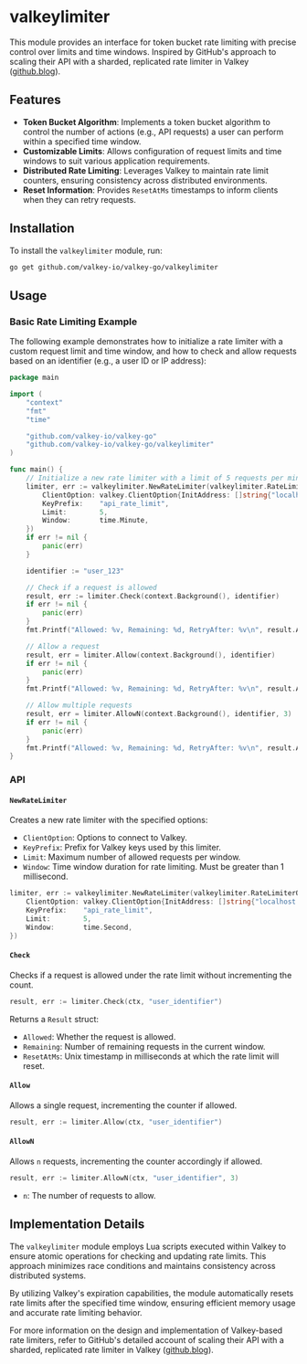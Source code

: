 
# valkeylimiter

This module provides an interface for token bucket rate limiting with precise control over limits and time windows. Inspired by GitHub's approach to scaling their API with a sharded, replicated rate limiter in Valkey ([github.blog](https://github.blog/engineering/infrastructure/how-we-scaled-github-api-sharded-replicated-rate-limiter-redis/)).

## Features

- **Token Bucket Algorithm**: Implements a token bucket algorithm to control the number of actions (e.g., API requests) a user can perform within a specified time window.
- **Customizable Limits**: Allows configuration of request limits and time windows to suit various application requirements.
- **Distributed Rate Limiting**: Leverages Valkey to maintain rate limit counters, ensuring consistency across distributed environments.
- **Reset Information**: Provides `ResetAtMs` timestamps to inform clients when they can retry requests.

## Installation

To install the `valkeylimiter` module, run:

```bash
go get github.com/valkey-io/valkey-go/valkeylimiter
```

## Usage

### Basic Rate Limiting Example

The following example demonstrates how to initialize a rate limiter with a custom request limit and time window, and how to check and allow requests based on an identifier (e.g., a user ID or IP address):

```go
package main

import (
	"context"
	"fmt"
	"time"

	"github.com/valkey-io/valkey-go"
	"github.com/valkey-io/valkey-go/valkeylimiter"
)

func main() {
	// Initialize a new rate limiter with a limit of 5 requests per minute
	limiter, err := valkeylimiter.NewRateLimiter(valkeylimiter.RateLimiterOption{
		ClientOption: valkey.ClientOption{InitAddress: []string{"localhost:6379"}},
		KeyPrefix:    "api_rate_limit",
		Limit:        5,
		Window:       time.Minute,
	})
	if err != nil {
		panic(err)
	}

	identifier := "user_123"

	// Check if a request is allowed
	result, err := limiter.Check(context.Background(), identifier)
	if err != nil {
		panic(err)
	}
	fmt.Printf("Allowed: %v, Remaining: %d, RetryAfter: %v\n", result.Allowed, result.Remaining, result.RetryAfter)

	// Allow a request
	result, err = limiter.Allow(context.Background(), identifier)
	if err != nil {
		panic(err)
	}
	fmt.Printf("Allowed: %v, Remaining: %d, RetryAfter: %v\n", result.Allowed, result.Remaining, result.RetryAfter)

	// Allow multiple requests
	result, err = limiter.AllowN(context.Background(), identifier, 3)
	if err != nil {
		panic(err)
	}
	fmt.Printf("Allowed: %v, Remaining: %d, RetryAfter: %v\n", result.Allowed, result.Remaining, result.RetryAfter)
}
```

### API

#### `NewRateLimiter`

Creates a new rate limiter with the specified options:

- `ClientOption`: Options to connect to Valkey.
- `KeyPrefix`: Prefix for Valkey keys used by this limiter.
- `Limit`: Maximum number of allowed requests per window.
- `Window`: Time window duration for rate limiting. Must be greater than 1 millisecond.

```go
limiter, err := valkeylimiter.NewRateLimiter(valkeylimiter.RateLimiterOption{
	ClientOption: valkey.ClientOption{InitAddress: []string{"localhost:6379"}},
	KeyPrefix:    "api_rate_limit",
	Limit:        5,
	Window:       time.Second,
})
```

#### `Check`

Checks if a request is allowed under the rate limit without incrementing the count.

```go
result, err := limiter.Check(ctx, "user_identifier")
```

Returns a `Result` struct:

- `Allowed`: Whether the request is allowed.
- `Remaining`: Number of remaining requests in the current window.
- `ResetAtMs`: Unix timestamp in milliseconds at which the rate limit will reset.

#### `Allow`

Allows a single request, incrementing the counter if allowed.

```go
result, err := limiter.Allow(ctx, "user_identifier")
```

#### `AllowN`

Allows `n` requests, incrementing the counter accordingly if allowed.

```go
result, err := limiter.AllowN(ctx, "user_identifier", 3)
```

- `n`: The number of requests to allow.

## Implementation Details

The `valkeylimiter` module employs Lua scripts executed within Valkey to ensure atomic operations for checking and updating rate limits. This approach minimizes race conditions and maintains consistency across distributed systems.

By utilizing Valkey's expiration capabilities, the module automatically resets rate limits after the specified time window, ensuring efficient memory usage and accurate rate limiting behavior.

For more information on the design and implementation of Valkey-based rate limiters, refer to GitHub's detailed account of scaling their API with a sharded, replicated rate limiter in Valkey ([github.blog](https://github.blog/engineering/infrastructure/how-we-scaled-github-api-sharded-replicated-rate-limiter-redis/)).
